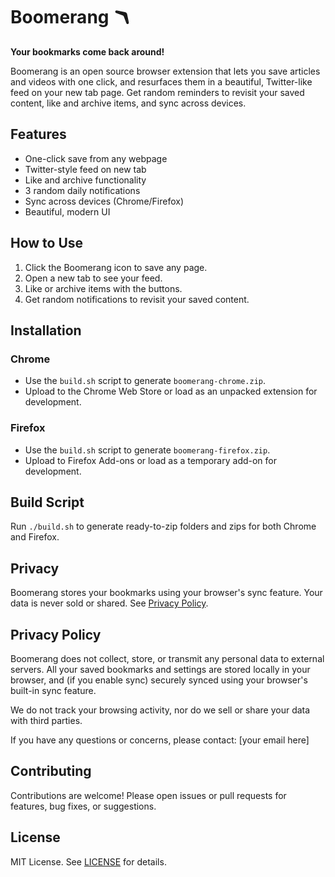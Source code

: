 # Boomerang 🪃

**Your bookmarks come back around!**

Boomerang is an open source browser extension that lets you save articles and videos with one click, and resurfaces them in a beautiful, Twitter-like feed on your new tab page. Get random reminders to revisit your saved content, like and archive items, and sync across devices.

## Features

- One-click save from any webpage
- Twitter-style feed on new tab
- Like and archive functionality
- 3 random daily notifications
- Sync across devices (Chrome/Firefox)
- Beautiful, modern UI

## How to Use

1. Click the Boomerang icon to save any page.
2. Open a new tab to see your feed.
3. Like or archive items with the buttons.
4. Get random notifications to revisit your saved content.

## Installation

### Chrome
- Use the `build.sh` script to generate `boomerang-chrome.zip`.
- Upload to the Chrome Web Store or load as an unpacked extension for development.

### Firefox
- Use the `build.sh` script to generate `boomerang-firefox.zip`.
- Upload to Firefox Add-ons or load as a temporary add-on for development.

## Build Script

Run `./build.sh` to generate ready-to-zip folders and zips for both Chrome and Firefox.

## Privacy

Boomerang stores your bookmarks using your browser's sync feature. Your data is never sold or shared. See [Privacy Policy](#privacy).

## Privacy Policy

Boomerang does not collect, store, or transmit any personal data to external servers. All your saved bookmarks and settings are stored locally in your browser, and (if you enable sync) securely synced using your browser's built-in sync feature.

We do not track your browsing activity, nor do we sell or share your data with third parties.

If you have any questions or concerns, please contact: [your email here]

## Contributing

Contributions are welcome! Please open issues or pull requests for features, bug fixes, or suggestions.

## License

MIT License. See [LICENSE](LICENSE) for details. 